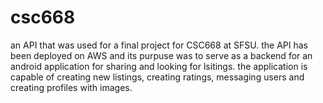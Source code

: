 # csc668
an API that was used for a final project for CSC668 at SFSU. the API has been deployed on AWS and its purpuse was to serve as a backend for an android application for sharing and looking for lsitings. the application is capable of creating new listings, creating ratings, messaging users and creating profiles with images.

